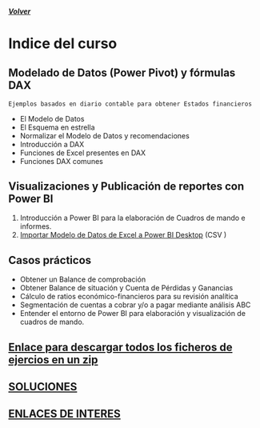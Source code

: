 ##### [Volver](/Curso-de-Herramientas-analiticas-para-auditoria-II/)
<script src="https://kit.fontawesome.com/065728df02.js" crossorigin="anonymous"></script>
# Indice del curso

## Modelado de Datos (Power Pivot) y fórmulas DAX
	Ejemplos basados en diario contable para obtener Estados financieros

  * El Modelo de Datos
  *	El Esquema en estrella
  *	Normalizar el Modelo de Datos y recomendaciones
  *	Introducción a DAX
  *	Funciones de Excel presentes en DAX
  *	Funciones DAX comunes


  
## Visualizaciones y Publicación de reportes con Power BI
  1.  Introducción a Power BI para la elaboración de Cuadros de mando e informes.
  1.	[Importar Modelo de Datos de Excel a Power BI Desktop](https://raulbm.github.io/Curso-de-Herramientas-analiticas-para-auditoria-II/pages/xxx.html)  (CSV <a href="/Curso-de-Herramientas-analiticas-para-auditoria-II/downloads/"><i class="far fa-file-code"></i> </a>) 


## Casos prácticos
*	Obtener un Balance de comprobación
* Obtener Balance de situación y Cuenta de Pérdidas y Ganancias
* Cálculo de ratios económico-financieros para su revisión analítica
* Segmentación de cuentas a cobrar y/o a pagar mediante análisis ABC
* Entender el entorno de Power BI para elaboración y visualización de cuadros de mando.



## [Enlace para descargar todos los ficheros de ejercios en un zip](https://raulbm.github.io/Curso-de-Herramientas-analiticas-para-auditoria-II/downloads/Ejercicios.zip)

## [SOLUCIONES](https://raulbm.github.io/Curso-de-Herramientas-analiticas-para-auditoria-II/pages/Soluciones.html)


## [ENLACES DE INTERES](https://raulbm.github.io/Curso-de-Herramientas-analiticas-para-auditoria-II/pages/EnlacesBlogsInteresantes.html)